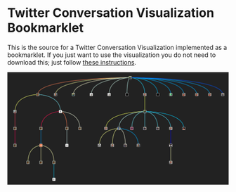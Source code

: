 
Twitter Conversation Visualization Bookmarklet
==============================================

This is the source for a Twitter Conversation Visualization implemented as a bookmarklet. If you just want to use the visualization you do not need to download this; just follow [these instructions](#).

![Tweetvis Screenshot](screenshot.png)

